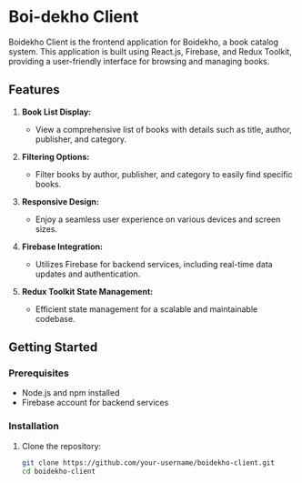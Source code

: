 # Boi-dekho Client

Boidekho Client is the frontend application for Boidekho, a book catalog system. This application is built using React.js, Firebase, and Redux Toolkit, providing a user-friendly interface for browsing and managing books.

## Features

1. **Book List Display:**
   - View a comprehensive list of books with details such as title, author, publisher, and category.

2. **Filtering Options:**
   - Filter books by author, publisher, and category to easily find specific books.

3. **Responsive Design:**
   - Enjoy a seamless user experience on various devices and screen sizes.

4. **Firebase Integration:**
   - Utilizes Firebase for backend services, including real-time data updates and authentication.

5. **Redux Toolkit State Management:**
   - Efficient state management for a scalable and maintainable codebase.

## Getting Started

### Prerequisites
- Node.js and npm installed
- Firebase account for backend services

### Installation
1. Clone the repository:
   ```bash
   git clone https://github.com/your-username/boidekho-client.git
   cd boidekho-client
